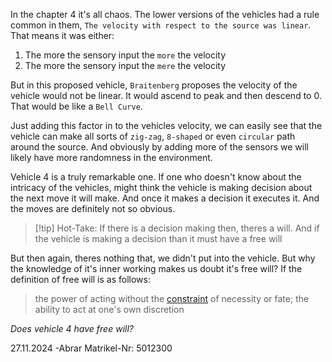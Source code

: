 In the chapter 4 it's all chaos. The lower versions of the vehicles had a rule common in them, `The velocity with respect to the source was linear`. That means it was either:
1. The more the sensory input the `more` the velocity 
2. The more the sensory input the `mere` the velocity

But in this proposed vehicle, `Braitenberg` proposes the velocity of the vehicle would not be linear. It would ascend to peak and then descend to 0. That would be like a `Bell Curve`.

Just adding this factor in to the vehicles velocity, we can easily see that the vehicle can make all sorts of `zig-zag`, `8-shaped` or even `circular` path around the source. And obviously by adding more of the sensors we will likely have more randomness in the environment.

Vehicle 4 is a truly remarkable one. If one who doesn't know about the intricacy of the vehicles, might think the vehicle is making decision about the next move it will make. And once it makes a decision it executes it. And the moves are definitely not so obvious.

> [!tip] Hot-Take: If there is a decision making then, theres a will. And if the vehicle is making a decision than it must have a free will 

But then again, theres nothing that, we didn't put into the vehicle. But why the knowledge of it's inner working makes us doubt it's free will? If the definition of free will is as follows:

> the power of acting without the [constraint](https://www.google.com/search?num=10&sca_esv=0f8aba1bb28bc9f5&sxsrf=ADLYWIKBp3Kw7NMe2Ylz-GZMP3pcxUjn3A:1732666939340&q=constraint&si=ACC90nyOnVY18Aw7zUtkWPYo5mTnY9rUoHjA7CCVzcnOVFrXIv9AkSoYGM9MMlE6d0kHOeKl0ENpKeVan2E8Mdj0agEd7SFJoqiy3tzOWO1dhirrbVWkr8Q%3D&expnd=1&sa=X&ved=2ahUKEwjLt7urn_uJAxVXgP0HHckVAi0QyecJegQIKRAO) of necessity or fate; the ability to act at one's own discretion

_Does vehicle 4 have free will?_

27.11.2024
-Abrar
Matrikel-Nr: 5012300